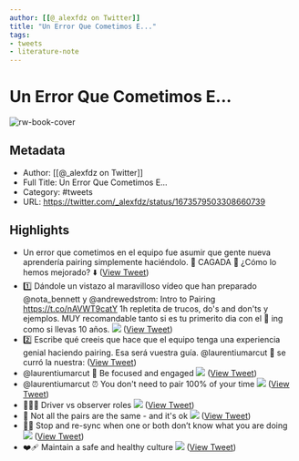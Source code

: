 ```yaml
---
author: [[@_alexfdz on Twitter]]
title: "Un Error Que Cometimos E..."
tags: 
- tweets
- literature-note
---
```

# Un Error Que Cometimos E...

![rw-book-cover](https://pbs.twimg.com/profile_images/1618889703784054785/aFnJae58.jpg)

## Metadata
- Author: [[@_alexfdz on Twitter]]
- Full Title: Un Error Que Cometimos E...
- Category: #tweets
- URL: https://twitter.com/_alexfdz/status/1673579503308660739

## Highlights
- Un error que cometimos en el equipo fue asumir que gente nueva aprendería pairing simplemente haciéndolo.
  💩 CAGADA 💩
  ¿Cómo lo hemos mejorado? ⬇️ ([View Tweet](https://twitter.com/_alexfdz/status/1673579503308660739))
- 1️⃣ Dándole un vistazo al maravilloso vídeo que han preparado @nota_bennett y @andrewedstrom: Intro to Pairing
  https://t.co/nAVWT9catY
  1h repletita de trucos, do's and don'ts y ejemplos.
  MUY recomandable tanto si es tu primerito dia con el 🍐 ing como si llevas 10 años. 
  ![](https://pbs.twimg.com/media/Fzm_rUBWAAACUcg.jpg) ([View Tweet](https://twitter.com/_alexfdz/status/1673579506748071937))
- 2️⃣ Escribe qué creeis que hace que el equipo tenga una experiencia genial haciendo pairing. Esa será vuestra guía.
  @laurentiumarcut 🙇 se curró la nuestra: ([View Tweet](https://twitter.com/_alexfdz/status/1673579509138825216))
- @laurentiumarcut 👀 Be focused and engaged 
  ![](https://pbs.twimg.com/media/FznACBIX0AAdyWv.png) ([View Tweet](https://twitter.com/_alexfdz/status/1673579923057803264))
- @laurentiumarcut ⏰ You don't need to pair 100% of your time 
  ![](https://pbs.twimg.com/media/FznAM8iXgAAk0-H.png) ([View Tweet](https://twitter.com/_alexfdz/status/1673580079362834432))
- 🧑‍🤝‍🧑 Driver vs observer roles 
  ![](https://pbs.twimg.com/media/FznAcXYXoAAJAtg.png) ([View Tweet](https://twitter.com/_alexfdz/status/1673580338683994112))
- 🌈 Not all the pairs are the same - and it's ok 
  ![](https://pbs.twimg.com/media/FznAncdXgAAYZqx.png) ([View Tweet](https://twitter.com/_alexfdz/status/1673580526194638849))
- 🧘🧘 Stop and re-sync when one or both don’t know what you are doing 
  ![](https://pbs.twimg.com/media/FznAv-MWwAA231E.png) ([View Tweet](https://twitter.com/_alexfdz/status/1673580677260800000))
- ❤️‍🩹 Maintain a safe and healthy culture 
  ![](https://pbs.twimg.com/media/FznA4YpWYAAZUTO.png) ([View Tweet](https://twitter.com/_alexfdz/status/1673580820240510976))
